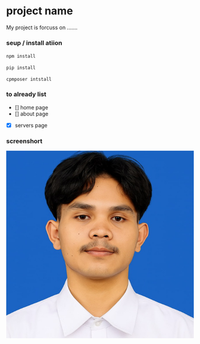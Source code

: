 # project name
My project is forcuss on .......

### seup / install atiion

`npm install`

`pip install`

`cpmposer intstall`
### to already list
- [] home page
- [] about page
- [x] servers page
### screenshort
![image](image.png)